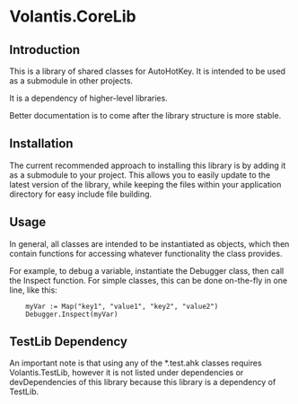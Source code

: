 # Volantis.CoreLib

## Introduction

This is a library of shared classes for AutoHotKey.  It is intended to be used as a submodule in other projects.

It is a dependency of higher-level libraries.

Better documentation is to come after the library structure is more stable.

## Installation

The current recommended approach to installing this library is by adding it as a submodule to your project.  This allows you to easily update to the latest version of the library, while keeping the files within your application directory for easy include file building.

## Usage

In general, all classes are intended to be instantiated as objects, which then contain functions for accessing whatever functionality the class provides.

For example, to debug a variable, instantiate the Debugger class, then call the Inspect function. For simple classes, this can be done on-the-fly in one line, like this:

```autohotkey
    myVar := Map("key1", "value1", "key2", "value2")
    Debugger.Inspect(myVar)
```

## TestLib Dependency

An important note is that using any of the *.test.ahk classes requires Volantis.TestLib, however it is not listed under dependencies or devDependencies of this library because this library is a dependency of TestLib.